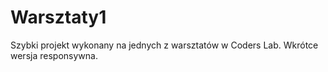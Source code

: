# Warsztaty1

Szybki projekt wykonany na jednych z warsztatów w Coders Lab.
Wkrótce wersja responsywna.
